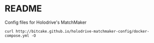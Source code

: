 # README #

Config files for Holodrive's MatchMaker

```
curl http://bitcake.github.io/holodrive-matchmaker-config/docker-compose.yml -O
```
